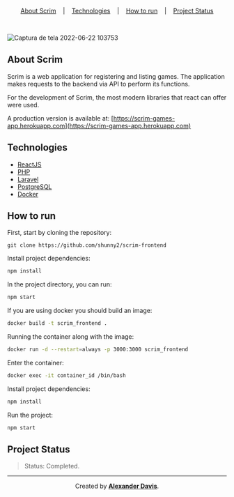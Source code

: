 <p align="center">
<a href="#about-scrim">About Scrim</a>
&nbsp;&nbsp;&nbsp;|&nbsp;&nbsp;&nbsp;
<a href="#technologies">Technologies</a>
&nbsp;&nbsp;&nbsp;|&nbsp;&nbsp;&nbsp;
<a href="#how-to-run">How to run</a>
&nbsp;&nbsp;&nbsp;|&nbsp;&nbsp;&nbsp;
<a href="#project-status">Project Status</a>
</p>

</br>

![Captura de tela 2022-06-22 103753](https://user-images.githubusercontent.com/72872854/175042987-022f1d10-6b61-42c7-b122-4261fe972bbc.png)

## About Scrim

Scrim is a web application for registering and listing games. The application makes requests to the backend via API to perform its functions.

For the development of Scrim, the most modern libraries that react can offer were used.

A production version is available at: [https://scrim-games-app.herokuapp.com](https://scrim-games-app.herokuapp.com)

## Technologies

- [ReactJS](https://reactjs.org/)
- [PHP](https://www.php.net/)
- [Laravel](https://laravel.com/)
- [PostgreSQL](https://www.postgresql.org/)
- [Docker](https://www.docker.com/)

## How to run

First, start by cloning the repository:
```shell
git clone https://github.com/shunny2/scrim-frontend
```

Install project dependencies:
```bash
npm install
```

In the project directory, you can run:
```bash
npm start
```

If you are using docker you should build an image:
```bash
docker build -t scrim_frontend .
```

Running the container along with the image:
```bash
docker run -d --restart=always -p 3000:3000 scrim_frontend
```

Enter the container:
```bash
docker exec -it container_id /bin/bash
```

Install project dependencies:
```bash
npm install
```

Run the project:
```bash
npm start
```

## Project Status

> Status: Completed.

<hr></hr>

<p align="center">Created by <a href="https://github.com/shunny2"><b>Alexander Davis</b><a/>.</p>
